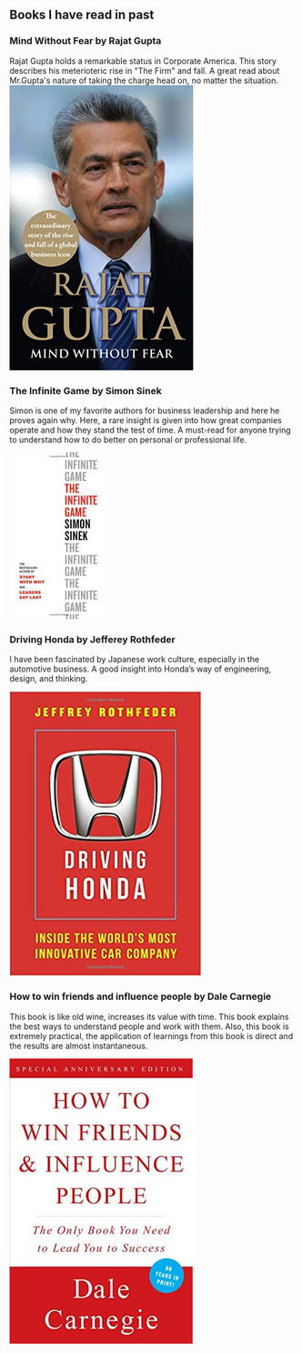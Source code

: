 ## Books I have read in past




### Mind Without Fear by Rajat Gupta

Rajat Gupta holds a remarkable status in Corporate America. This story describes his meterioteric rise in "The Firm" and fall. A great read about Mr.Gupta's nature of taking the charge head on, no matter the situation.
<img src="Book Images/mind_without_fear.jpg" alt="Mind without fear book image" class="inline"/>

### The Infinite Game by Simon Sinek

Simon is one of my favorite authors for business leadership and here he proves again why. Here, a rare insight is given into how great companies operate and how they stand the test of time. A must-read for anyone trying to understand how to do better on personal or professional life.

<img src="Book Images/The infinite game.jfif" alt="The infinite game book image" class="inline"/>

### Driving Honda by Jefferey Rothfeder

I have been fascinated by Japanese work culture, especially in the automotive business. A good insight into Honda’s way of engineering, design, and thinking.

<img src="Book Images/Driving honda.jpg" alt="Driving honda book image" class="inline"/>

### How to win friends and influence people by Dale Carnegie

This book is like old wine, increases its value with time. This book explains the best ways to understand people and work with them. Also, this book is extremely practical, the application of learnings from this book is direct and the results are almost instantaneous.

<img src="Book Images/How to win friends and influence people.jpg" alt="How to win friends and influence people book image" class="inline"/>




